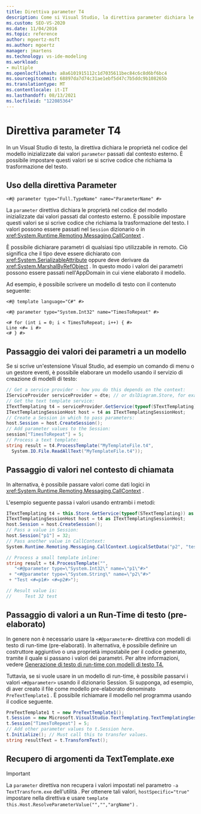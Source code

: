 ```yaml
---
title: Direttiva parameter T4
description: Come si Visual Studio, la direttiva parameter dichiara le proprietà nel codice del modello inizializzate dai valori passati dal contesto esterno.
ms.custom: SEO-VS-2020
ms.date: 11/04/2016
ms.topic: reference
author: mgoertz-msft
ms.author: mgoertz
manager: jmartens
ms.technology: vs-ide-modeling
ms.workload:
- multiple
ms.openlocfilehash: a8a6101915112c1d7035611bec84c6c8d6bf6bc4
ms.sourcegitcommit: 68897da7d74c31ae1ebf5d47c7b5ddc9b108265b
ms.translationtype: MT
ms.contentlocale: it-IT
ms.lasthandoff: 08/13/2021
ms.locfileid: "122085364"
---
```

# <a name="t4-parameter-directive"></a>Direttiva parameter T4

In un Visual Studio di testo, la direttiva dichiara le proprietà nel codice del modello inizializzate dai valori `parameter` passati dal contesto esterno. È possibile impostare questi valori se si scrive codice che richiama la trasformazione del testo.

## <a name="using-the-parameter-directive"></a>Uso della direttiva Parameter

```
<#@ parameter type="Full.TypeName" name="ParameterName" #>
```

 La `parameter` direttiva dichiara le proprietà nel codice del modello inizializzate dai valori passati dal contesto esterno. È possibile impostare questi valori se si scrive codice che richiama la trasformazione del testo. I valori possono essere passati nel `Session` dizionario o in <xref:System.Runtime.Remoting.Messaging.CallContext> .

 È possibile dichiarare parametri di qualsiasi tipo utilizzabile in remoto. Ciò significa che il tipo deve essere dichiarato con <xref:System.SerializableAttribute> oppure deve derivare da <xref:System.MarshalByRefObject> . In questo modo i valori dei parametri possono essere passati nell'AppDomain in cui viene elaborato il modello.

 Ad esempio, è possibile scrivere un modello di testo con il contenuto seguente:

```
<#@ template language="C#" #>

<#@ parameter type="System.Int32" name="TimesToRepeat" #>

<# for (int i = 0; i < TimesToRepeat; i++) { #>
Line <#= i #>
<# } #>
```

## <a name="passing-parameter-values-to-a-template"></a>Passaggio dei valori dei parametri a un modello
 Se si scrive un'estensione Visual Studio, ad esempio un comando di menu o un gestore eventi, è possibile elaborare un modello usando il servizio di creazione di modelli di testo:

```csharp
// Get a service provider - how you do this depends on the context:
IServiceProvider serviceProvider = dte; // or dslDiagram.Store, for example
// Get the text template service:
ITextTemplating t4 = serviceProvider.GetService(typeof(STextTemplating)) as ITextTemplating;
ITextTemplatingSessionHost host = t4 as ITextTemplatingSessionHost;
// Create a Session in which to pass parameters:
host.Session = host.CreateSession();
// Add parameter values to the Session:
session["TimesToRepeat"] = 5;
// Process a text template:
string result = t4.ProcessTemplate("MyTemplateFile.t4",
  System.IO.File.ReadAllText("MyTemplateFile.t4"));
```

## <a name="passing-values-in-the-call-context"></a>Passaggio di valori nel contesto di chiamata
 In alternativa, è possibile passare valori come dati logici in <xref:System.Runtime.Remoting.Messaging.CallContext> .

 L'esempio seguente passa i valori usando entrambi i metodi:

```csharp
ITextTemplating t4 = this.Store.GetService(typeof(STextTemplating)) as ITextTemplating;
ITextTemplatingSessionHost host = t4 as ITextTemplatingSessionHost;
host.Session = host.CreateSession();
// Pass a value in Session:
host.Session["p1"] = 32;
// Pass another value in CallContext:
System.Runtime.Remoting.Messaging.CallContext.LogicalSetData("p2", "test");

// Process a small template inline:
string result = t4.ProcessTemplate("",
   "<#@parameter type=\"System.Int32\" name=\"p1\"#>"
 + "<#@parameter type=\"System.String\" name=\"p2\"#>"
 + "Test <#=p1#> <#=p2#>");

// Result value is:
//     Test 32 test
```

## <a name="passing-values-to-a-run-time-preprocessed-text-template"></a>Passaggio di valori a un Run-Time di testo (pre-elaborato)
 In genere non è necessario usare la `<#@parameter#>` direttiva con modelli di testo di run-time (pre-elaborati). In alternativa, è possibile definire un costruttore aggiuntivo o una proprietà impostabile per il codice generato, tramite il quale si passano i valori dei parametri. Per altre informazioni, vedere [Generazione di testo di run-time con modelli di testo T4.](../modeling/run-time-text-generation-with-t4-text-templates.md)

 Tuttavia, se si vuole usare in un modello di run-time, è possibile passarvi i valori `<#@parameter>` usando il dizionario Session. Si supponga, ad esempio, di aver creato il file come modello pre-elaborato denominato `PreTextTemplate1` . È possibile richiamare il modello nel programma usando il codice seguente.

```csharp
PreTextTemplate1 t = new PreTextTemplate1();
t.Session = new Microsoft.VisualStudio.TextTemplating.TextTemplatingSession();
t.Session["TimesToRepeat"] = 5;
// Add other parameter values to t.Session here.
t.Initialize(); // Must call this to transfer values.
string resultText = t.TransformText();
```

## <a name="obtaining-arguments-from-texttemplateexe"></a>Recupero di argomenti da TextTemplate.exe

> [!IMPORTANT]
> La `parameter` direttiva non recupera i valori impostati nel parametro `-a` `TextTransform.exe` dell'utilità . Per ottenere tali valori, `hostSpecific="true"` impostare nella direttiva e usare `template` `this.Host.ResolveParameterValue("","","argName")` .
